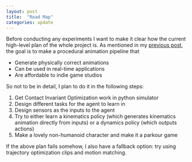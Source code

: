 ```yaml
---
layout: post
title:  "Road Map"
categories: update
---
```

Before conducting any experiments I want to make it clear how the current high-level plan of the whole project is.
As mentioned in my [previous post](2021-1-30-academic-researches.markdown), the goal is to make a procedural animation pipeline that
- Generate physically correct animations
- Can be used in real-time applications
- Are affordable to indie game studios

So not to be in detail, I plan to do it in the following steps:
1. Get Contact Invariant Optimization work in python simulator
2. Design different tasks for the agent to learn in
3. Design sensors as the inputs to the agent
4. Try to either learn a kinematics policy (which generates kinematics animation directly from inputs) or a dynamics policy (which outputs actions)
5. Make a lovely non-humanoid character and make it a parkour game

If the above plan fails somehow, I also have a fallback option: try using trajectory optimization clips and motion matching.